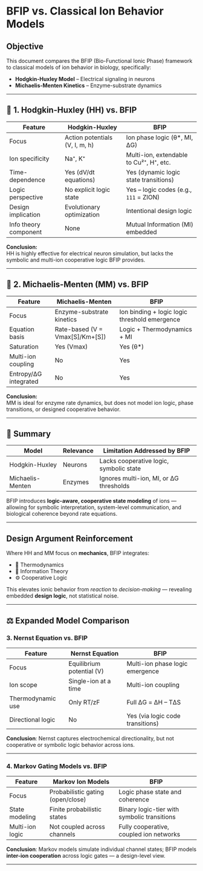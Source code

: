 # BFIP vs. Classical Ion Behavior Models

## Objective
This document compares the BFIP (Bio-Functional Ionic Phase) framework to classical models of ion behavior in biology, specifically:

- **Hodgkin-Huxley Model** – Electrical signaling in neurons
- **Michaelis-Menten Kinetics** – Enzyme-substrate dynamics

---

## 🔋 1. Hodgkin-Huxley (HH) vs. BFIP

| Feature                | Hodgkin-Huxley                   | BFIP                                           |
|------------------------|----------------------------------|------------------------------------------------|
| Focus                  | Action potentials (V, I, m, h)   | Ion phase logic (θ*, MI, ΔG)                   |
| Ion specificity        | Na⁺, K⁺                         | Multi-ion, extendable to Cu²⁺, H⁺, etc.        |
| Time-dependence        | Yes (dV/dt equations)            | Yes (dynamic logic state transitions)          |
| Logic perspective      | No explicit logic state          | Yes – logic codes (e.g., `111` = ZION)         |
| Design implication     | Evolutionary optimization        | Intentional design logic                       |
| Info theory component  | None                             | Mutual Information (MI) embedded               |

**Conclusion:**  
HH is highly effective for electrical neuron simulation, but lacks the symbolic and multi-ion cooperative logic BFIP provides.

---

## 🧪 2. Michaelis-Menten (MM) vs. BFIP

| Feature                | Michaelis-Menten                 | BFIP                                           |
|------------------------|----------------------------------|------------------------------------------------|
| Focus                  | Enzyme-substrate kinetics        | Ion binding + logic logic threshold emergence  |
| Equation basis         | Rate-based (V = Vmax[S]/Km+[S]) | Logic + Thermodynamics + MI                    |
| Saturation             | Yes (Vmax)                       | Yes (θ*)                                       |
| Multi-ion coupling     | No                               | Yes                                            |
| Entropy/ΔG integrated  | No                               | Yes                                            |

**Conclusion:**  
MM is ideal for enzyme rate dynamics, but does not model ion logic, phase transitions, or designed cooperative behavior.

---

## 🧠 Summary

| Model               | Relevance        | Limitation Addressed by BFIP              |
|--------------------|------------------|-------------------------------------------|
| Hodgkin-Huxley     | Neurons          | Lacks cooperative logic, symbolic state   |
| Michaelis-Menten   | Enzymes          | Ignores multi-ion, MI, or ΔG thresholds   |

BFIP introduces **logic-aware, cooperative state modeling** of ions — allowing for symbolic interpretation, system-level communication, and biological coherence beyond rate equations.

---

## Design Argument Reinforcement

Where HH and MM focus on **mechanics**, BFIP integrates:
- 🧬 Thermodynamics
- 🔁 Information Theory
- ⚙️ Cooperative Logic

This elevates ionic behavior from *reaction* to *decision-making* — revealing embedded **design logic**, not statistical noise.



---

## ⚖️ Expanded Model Comparison

### 3. Nernst Equation vs. BFIP

| Feature              | Nernst Equation                        | BFIP                                       |
|----------------------|----------------------------------------|---------------------------------------------|
| Focus                | Equilibrium potential (V)              | Multi-ion phase logic emergence             |
| Ion scope            | Single-ion at a time                   | Multi-ion coupling                          |
| Thermodynamic use    | Only RT/zF                            | Full ΔG = ΔH – TΔS                           |
| Directional logic    | No                                     | Yes (via logic code transitions)            |

**Conclusion**: Nernst captures electrochemical directionality, but not cooperative or symbolic logic behavior across ions.

---

### 4. Markov Gating Models vs. BFIP

| Feature              | Markov Ion Models                      | BFIP                                       |
|----------------------|----------------------------------------|---------------------------------------------|
| Focus                | Probabilistic gating (open/close)      | Logic phase state and coherence             |
| State modeling       | Finite probabilistic states            | Binary logic-tier with symbolic transitions |
| Multi-ion logic      | Not coupled across channels            | Fully cooperative, coupled ion networks     |

**Conclusion**: Markov models simulate individual channel states; BFIP models **inter-ion cooperation** across logic gates — a design-level view.

---

